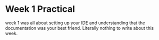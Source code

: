 # Week 1 Practical

week 1 was all about setting up your IDE and understanding that the documentation was your best friend. Literally nothing to write about this week.